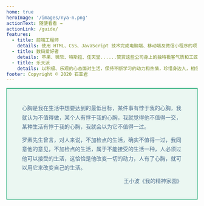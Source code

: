 ```yaml
---
home: true
heroImage: '/images/nya-n.png'
actionText: 随便看看 →
actionLink: /guide/
features:
  - title: 前端工程师
    details: 使用 HTML、CSS、JavaScript 技术完成电脑端、移动端及微信小程序的项目开发，注重审美及用户体验。
  - title: 数码爱好者
    details: 苹果、微软、特斯拉、任天堂......赞赏这些公司身上的独特极客气质和工匠精神。而且，它们的产品真的很酷！
  - title: 乐天派
    details: 以积极、乐观的心态面对生活，保持不断学习的动力和热情，珍惜身边人，相信未来会更好。
footer: Copyright © 2020 石亚君
---
```


<section class="home-book">
  <div class="home-book-text">
    <span>
      心胸是我在生活中想要达到的最低目标，某件事有悖于我的心胸，我就认为不值得做，某个人有悖于我的心胸，我就觉得他不值得一交，某种生活有悖于我的心胸，我就会以为它不值得一过。
    </span>
    <span>
      罗素先生曾言，对人来说，不加检点的生活，确实不值得一过，我同意他的意见，不加检点的生活，属于不能接受的生活一种，人必须过他可以接受的生活，这恰恰是他改变一切的动力，人有了心胸，就可以用它来改变自己的生活。
    </span>
    <span class="home-book-text-footer">王小波《我的精神家园》</span>
  </div>
</section>

<style>
.home-book {
  display: flex;
  margin-bottom: 40px;
  padding: 24px;
  padding-bottom: 10px;
  background: #ebf7f2;
  border: 2px solid #3ab383;
  position: relative;
}
.home-book-text {
  padding: 15px;
}
.home-book-text span {
  display: block;
  line-height: 1.75;
  color: #4e6e8e;
  margin-bottom: 10px;
}
.home-book-text-footer {
  display: block;
  text-align: right;
  color: #4e6e8e;
}
.content.custom .home-book-thumb {
  max-width: inherit;
}
@media screen and (max-width: 767px) {
  .home-book {
    display: block;
  }
  .home-book-image {
    text-align: center;
  }
}
</style>
